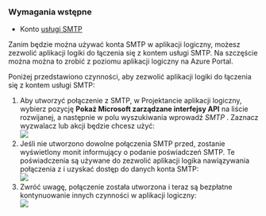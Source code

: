 ### <a name="prerequisites"></a>Wymagania wstępne

- Konto [usługi SMTP](https://wikipedia.org/wiki/Simple_Mail_Transfer_Protocol)  


Zanim będzie można używać konta SMTP w aplikacji logiczny, możesz zezwolić aplikacji logiki do łączenia się z kontem usługi SMTP. Na szczęście można można to zrobić z poziomu aplikacji logiczny na Azure Portal.  

Poniżej przedstawiono czynności, aby zezwolić aplikacji logiki do łączenia się z kontem usługi SMTP:  
1. Aby utworzyć połączenie z SMTP, w Projektancie aplikacji logiczny, wybierz pozycję **Pokaż Microsoft zarządzane interfejsy API** na liście rozwijanej, a następnie w polu wyszukiwania wprowadź *SMTP* . Zaznacz wyzwalacz lub akcji będzie chcesz użyć:  
![](./media/connectors-create-api-smtp/smtp-1.png)  
2. Jeśli nie utworzono dowolne połączenia SMTP przed, zostanie wyświetlony monit informujący o podanie poświadczeń SMTP. Te poświadczenia są używane do zezwolić aplikacji logika nawiązywania połączenia z i uzyskać dostęp do danych konta SMTP:  
![](./media/connectors-create-api-smtp/smtp-2.png)  
3. Zwróć uwagę, połączenie została utworzona i teraz są bezpłatne kontynuowanie innych czynności w aplikacji logiczny:  
 ![](./media/connectors-create-api-smtp/smtp-3.png)  

